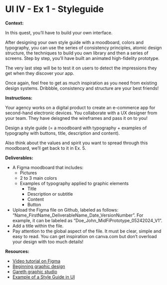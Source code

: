 # UI IV - Ex 1 - Styleguide

**Context:** 

In this quest, you’ll have to build your own interface. 

After designing your own style guide with a moodboard, colors and typography, you can use the series of consistency principles, atomic design structure, the techniques to build you own library and then a series of screens. Step by step, you’ll have built an animated high-fidelity prototype. 

The very last step will be to test it on users to detect the impressions they get when they discover your app. 

Once again, feel free to get as much inspiration as you need from existing design systems. Dribbble, consistency and structure are your best friends!

**Instructions:** 

Your agency works on a digital product to create an e-commerce app for second-hand electronic devices. You collaborate with a UX designer from your team. They have deisgned the wireframes and pass it on to you! 

Design a style guide (= a moodboard with typography + examples of typography with buttons, title, description and content). 

Also think about the values and spirit you want to spread through this moodboard, we’ll get back to it in Ex. 5.

**Deliverables:** 

- A Figma moodboard that includes:
    - Pictures
    - 2 to 3 main colors
    - Examples of typography applied to graphic elements
        - Title
        - Description or subtitle
        - Content
        - Button
- Upload the Figma file on Github, labeled as follows: “Name_FirstName_DeliverableName_Date_VersionNumber”. For example, it can be labeled as “Doe_John_MidFiPrototype_05242024_V1”.
- Add a title within the file.
- Pay attention to the global aspect of the file. It must be clear, simple and easy to read. You can get inspiration on canva.com but don’t overload your design with too much details!

        

**Resources:** 

- [Video tutorial on Figma](https://www.youtube.com/watch?v=FTFaQWZBqQ8)
- [Beginning graphic design](https://edu.gcfglobal.org/en/beginning-graphic-design/)
- [Gareth graphic studio](https://www.youtube.com/c/GarethDavidStudio)
- [Example of a Style Guide in UI](https://www.pinterest.pt/pin/454019206175050454/)
